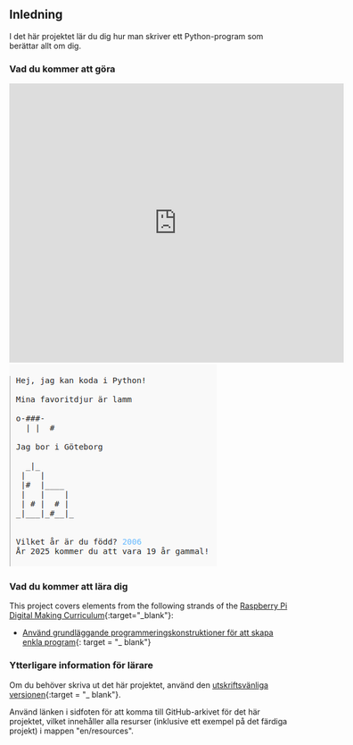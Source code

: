 ## Inledning

I det här projektet lär du dig hur man skriver ett Python-program som berättar allt om dig.

### Vad du kommer att göra

<div class="trinket">
  <iframe src="https://trinket.io/embed/python/a1f663ae0d?outputOnly=true&start=result" width="600" height="500" frameborder="0" marginwidth="0" marginheight="0" allowfullscreen>
  </iframe>
  <img src="images/me-final.png">
</div>

### Vad du kommer att lära dig

This project covers elements from the following strands of the [Raspberry Pi Digital Making Curriculum](https://rpf.io/curriculum){:target="_blank"}:

+ [Använd grundläggande programmeringskonstruktioner för att skapa enkla program](https://www.raspberrypi.org/curriculum/programming/creator){: target = "_ blank"}

### Ytterligare information för lärare

Om du behöver skriva ut det här projektet, använd den [utskriftsvänliga versionen](https://projects.raspberrypi.org/en/projects/about-me/print){:target = "_ blank"}.

Använd länken i sidfoten för att komma till GitHub-arkivet för det här projektet, vilket innehåller alla resurser (inklusive ett exempel på det färdiga projekt) i mappen "en/resources".